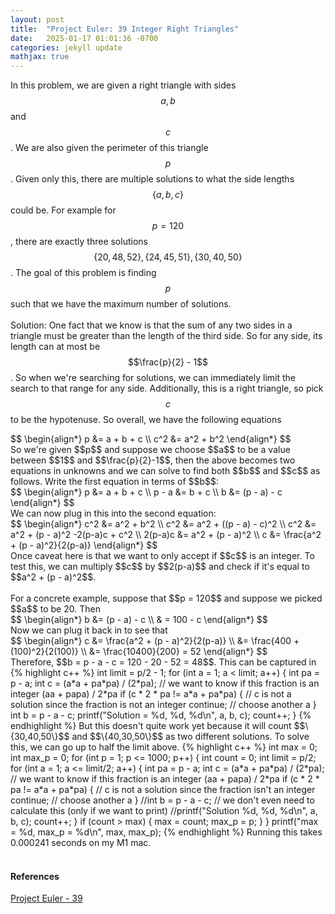 ```yaml
---
layout: post
title:  "Project Euler: 39 Integer Right Triangles"
date:   2025-01-17 01:01:36 -0700
categories: jekyll update
mathjax: true
---
```

In this problem, we are given a right triangle with sides $$a, b$$ and $$c$$. We are also given the perimeter of this triangle $$p$$. Given only this, there are multiple solutions to what the side lengths $$\{a,b,c\}$$ could be. For example for $$p = 120$$, there are exactly three solutions $$\{20,48,52\},\{24,45,51\},\{30,40,50\}$$. The goal of this problem is finding $$p$$ such that we have the maximum number of solutions.
<br>
<br>
Solution: One fact that we know is that the sum of any two sides in a triangle must be greater than the length of the third side. So for any side, its length can at most be $$\frac{p}{2} - 1$$. So when we're searching for solutions, we can immediately limit the search to that range for any side. Additionally, this is a right triangle, so pick $$c$$ to be the hypotenuse. So overall, we have the following equations
<div>
	$$
	\begin{align*}
	 p &= a + b + c \\
	 c^2 &= a^2 + b^2
	\end{align*}
	$$
</div>
So we're given $$p$$ and suppose we choose $$a$$ to be a value between $$1$$ and $$\frac{p}{2}-1$$, then the above becomes two equations in unknowns and we can solve to find both $$b$$ and $$c$$ as follows. Write the first equation in terms of $$b$$:
<div>
	$$
	\begin{align*}
     p &= a + b + c \\
	 p - a &= b + c \\
	 b &= (p - a) - c
	\end{align*}
	$$
</div>
We can now plug in this into the second equation:
<div>
	$$
	\begin{align*}
     c^2 &= a^2 + b^2 \\
     c^2 &= a^2 + ((p - a) - c)^2 \\
     c^2 &= a^2 + (p - a)^2 -2(p-a)c + c^2 \\
     2(p-a)c &= a^2 + (p - a)^2 \\
	 c &= \frac{a^2 + (p - a)^2}{2(p-a)}
	\end{align*}
	$$
</div>
Once caveat here is that we want to only accept if $$c$$ is an integer. To test this, we can multiply $$c$$ by $$2(p-a)$$ and check if it's equal to $$a^2 + (p - a)^2$$. 
<br>
<br>
For a concrete example, suppose that $$p = 120$$ and suppose we picked $$a$$ to be 20. Then
<div>
	$$
	\begin{align*}
	 b &= (p - a) - c \\
	 & = 100 - c
	\end{align*}
	$$
</div>
Now we can plug it back in to see that
<div>
	$$
	\begin{align*}
	 c &= \frac{a^2 + (p - a)^2}{2(p-a)} \\
	 &= \frac{400 + (100)^2}{2(100)} \\
	 &= \frac{10400}{200} = 52
	\end{align*}
	$$
</div>
Therefore, $$b = p - a - c = 120 - 20 - 52 = 48$$. This can be captured in
<!------------------------------------------------------------------------------------>
{% highlight c++ %}
int limit = p/2 - 1;
for (int a = 1; a < limit; a++) {
    int pa = p - a;
    int c = (a*a + pa*pa) / (2*pa);
    // we want to know if this fraction is an integer (aa + papa) / 2*pa
    if (c * 2 * pa != a*a + pa*pa) {
        // c is not a solution since the fraction is not an integer
        continue; // choose another a
    }
    int b = p - a - c;
    printf("Solution = %d, %d, %d\n", a, b, c);
    count++;
}
{% endhighlight %}
But this doesn't quite work yet because it will count $$\{30,40,50\}$$ and $$\{40,30,50\}$$ as two different solutions. To solve this, we can go up to half the limit above.
<!------------------------------------------------------------------------------------>
{% highlight c++ %}
int max = 0;
int max_p = 0;
for (int p = 1; p <= 1000; p++) {
    int count = 0;
    int limit = p/2;
    for (int a = 1; a <= limit/2; a++) {
        int pa = p - a;
        int c = (a*a + pa*pa) / (2*pa);
        // we want to know if this fraction is an integer (aa + papa) / 2*pa
        if (c * 2 * pa != a*a + pa*pa) {
            // c is not a solution since the fraction isn't an integer
            continue; // choose another a
        }
        //int b = p - a - c; // we don't even need to calculate this (only if we want to print)
        //printf("Solution %d, %d, %d\n", a, b, c);
        count++;
    }
    if (count > max) {
        max = count;
        max_p = p;
    }
}
printf("max = %d, max_p = %d\n", max, max_p);
{% endhighlight %}
Running this takes 0.000241 seconds on my M1 mac.
<!------------------------------------------------------------------------------------>
<br>
<br>
<!------------------------------------------------------------------------------------>
<h4><b>References</b></h4>
<a href="https://projecteuler.net/problem=39">Project Euler - 39</a>
<br>
<br>


